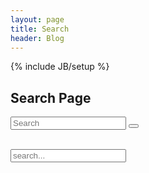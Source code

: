 ```yaml
---
layout: page
title: Search
header: Blog
---
```

{% include JB/setup %}

<h2>Search Page</h2>

<div class="col-xs-6">
	<form class="form-search" role="search" action="search.html">
		<div class="input-group add-on">
				<input class="form-control" placeholder="Search" name="q" id="tipue_search_input" type="text" pattern=".{3,}" title="At least 3 characters" required>
					<span class="input-group-btn">
						<button class="btn btn-success" type="button">
							<span class="glyphicon glyphicon-search"></span>
						</button>
					</span>
			<div style="clear: both;"></div>
		</div>
	</form>
</div>
<br>
<div id="tipue_search_content"></div>




<!-- Html Elements for Search -->
<div id="search-container">
<input type="text" id="search-input" placeholder="search...">
<ul id="results-container"></ul>
</div>

<!-- Configuration -->

